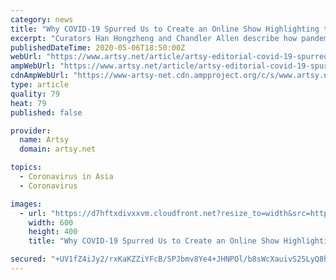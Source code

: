 ```yaml
---
category: news
title: "Why COVID-19 Spurred Us to Create an Online Show Highlighting the Asian Experience in America"
excerpt: "Curators Han Hongzheng and Chandler Allen describe how pandemic-fueled spike in anti-Asian incidents propelled them to organize an online exhibition."
publishedDateTime: 2020-05-06T18:50:00Z
webUrl: "https://www.artsy.net/article/artsy-editorial-covid-19-spurred-create-online-highlighting-asian-experience-america"
ampWebUrl: "https://www.artsy.net/article/artsy-editorial-covid-19-spurred-create-online-highlighting-asian-experience-america/amp"
cdnAmpWebUrl: "https://www-artsy-net.cdn.ampproject.org/c/s/www.artsy.net/article/artsy-editorial-covid-19-spurred-create-online-highlighting-asian-experience-america/amp"
type: article
quality: 79
heat: 79
published: false

provider:
  name: Artsy
  domain: artsy.net

topics:
  - Coronavirus in Asia
  - Coronavirus

images:
  - url: "https://d7hftxdivxxvm.cloudfront.net?resize_to=width&src=https%3A%2F%2Fartsy-media-uploads.s3.amazonaws.com%2FrvEpLtP28tteT2aRe3D1Iw%252FNgo_13.JPG&width=600&quality=80"
    width: 600
    height: 400
    title: "Why COVID-19 Spurred Us to Create an Online Show Highlighting the Asian Experience in America"

secured: "+UV1fZ4iJy2/rxKaKZZiYFcB/SPJbmv8Ye4+JHNPOl/b8sWcXauivS25LyQ8hG4t5EhRnUOzPsdTq+xnvwc+R6RUOCZs8gXCA5i/UAD5Up9eN8GJeFSJjBMNz3zulQY6hYHUdsI63bm68KAqotXnL19rmITUMgNv7CWPppZbTV9WFzi2yL+/YXwYPCHV1HwTEQttlSX058IqhPWZoMPI9ctHMl9B4yIP7RVtNfqVOuC8uubjQoT4T3X6KGroBMij3kddhSMb29A6UmVmz8Og2Fx1vBcXd2zrkyv8LMFFaDW5g5Ka6j5o3W1t0ldIK7k//YFOJzKOtMYnSyo8bi7IQ64d3H4+1NcNk+2S6H6VXQOinbqc9JBfNP4eDPlVJrH7dToRq4CYNCN4lHUEBsdaU6/BAKdcntW4X2kIUqwEYhs+0+78woPxfuk06wxdh9zcPBbsdrTG1Gu6XM6tDxiwKJ6W56yBsSgW3P6jZDsPJHA=;3og7jlnV+xh+vjA020TAOg=="
---
```


